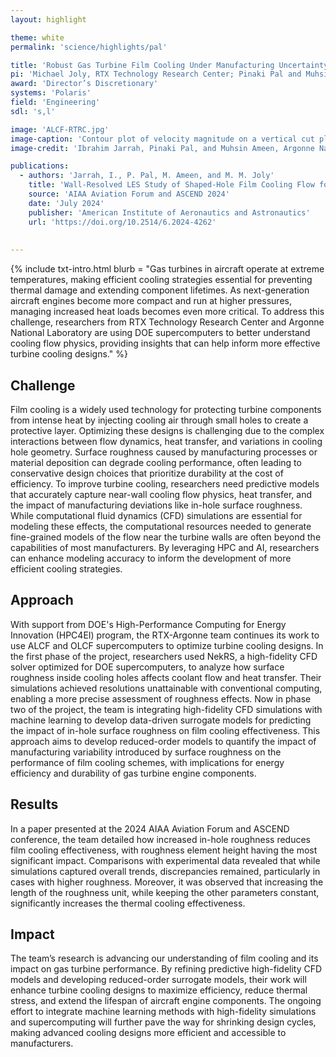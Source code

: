 ```yaml
---
layout: highlight

theme: white
permalink: 'science/highlights/pal'

title: 'Robust Gas Turbine Film Cooling Under Manufacturing Uncertainty for Improved Jet Engine Lifecycle Energy Efficiency'
pi: 'Michael Joly, RTX Technology Research Center; Pinaki Pal and Muhsin Ameen, Argonne National Laboratory'
award: 'Director’s Discretionary'
systems: 'Polaris'
field: 'Engineering'
sdl: 's,l'

image: 'ALCF-RTRC.jpg' 
image-caption: 'Contour plot of velocity magnitude on a vertical cut plane from wall-resolved large-eddy simulation of a canonical gas turbine film cooling configuration with a rough cooling hole. The simulation was carried out at the ALCF as part of a collaboration between Argonne and RTX Technology Research Center.'
image-credit: 'Ibrahim Jarrah, Pinaki Pal, and Muhsin Ameen, Argonne National Laboratory'

publications:
  - authors: 'Jarrah, I., P. Pal, M. Ameen, and M. M. Joly'
    title: 'Wall-Resolved LES Study of Shaped-Hole Film Cooling Flow for Varying In-Hole Surface Roughness'
    source: 'AIAA Aviation Forum and ASCEND 2024'
    date: 'July 2024'
    publisher: 'American Institute of Aeronautics and Astronautics'
    url: 'https://doi.org/10.2514/6.2024-4262'
    
    
---
```


{% include txt-intro.html 
    blurb = "Gas turbines in aircraft operate at extreme temperatures, making efficient cooling strategies essential for preventing thermal damage and extending component lifetimes. As next-generation aircraft engines become more compact and run at higher pressures, managing increased heat loads becomes even more critical. To address this challenge, researchers from RTX Technology Research Center and Argonne National Laboratory are using DOE supercomputers to better understand cooling flow physics, providing insights that can help inform more effective turbine cooling designs."
%}



## Challenge

Film cooling is a widely used technology for protecting turbine components from intense heat by injecting cooling air through small holes to create a protective layer. Optimizing these designs is challenging due to the complex interactions between flow dynamics, heat transfer, and variations in cooling hole geometry. Surface roughness caused by manufacturing processes or material deposition can degrade cooling performance, often leading to conservative design choices that prioritize durability at the cost of efficiency. To improve turbine cooling, researchers need predictive models that accurately capture near-wall cooling flow physics, heat transfer, and the impact of manufacturing deviations like in-hole surface roughness. While computational fluid dynamics (CFD) simulations are essential for modeling these effects, the computational resources needed to generate fine-grained models of the flow near the turbine walls are often beyond the capabilities of most manufacturers. By leveraging HPC and AI, researchers can enhance modeling accuracy to inform the development of more efficient cooling strategies.



## Approach

With support from DOE's High-Performance Computing for Energy Innovation (HPC4EI) program, the RTX-Argonne team continues its work to use ALCF and OLCF supercomputers to optimize turbine cooling designs. In the first phase of the project, researchers used NekRS, a high-fidelity CFD solver optimized for DOE supercomputers, to analyze how surface roughness inside cooling holes affects coolant flow and heat transfer. Their simulations achieved resolutions unattainable with conventional computing, enabling a more precise assessment of roughness effects. Now in phase two of the project, the team is integrating high-fidelity CFD simulations with machine learning to develop data-driven surrogate models for predicting the impact of in-hole surface roughness on film cooling effectiveness. This approach aims to develop reduced-order models to quantify the impact of manufacturing variability introduced by surface roughness on the performance of film cooling schemes, with implications for energy efficiency and durability of gas turbine engine components.



## Results

In a paper presented at the 2024 AIAA Aviation Forum and ASCEND conference, the team detailed how increased in-hole roughness reduces film cooling effectiveness, with roughness element height having the most significant impact. Comparisons with experimental data revealed that while simulations captured overall trends, discrepancies remained, particularly in cases with higher roughness. Moreover, it was observed that increasing the length of the roughness unit, while keeping the other parameters constant, significantly increases the thermal cooling effectiveness.



## Impact

The team’s research is advancing our understanding of film cooling and its impact on gas turbine performance. By refining predictive high-fidelity CFD models and developing reduced-order surrogate models, their work will enhance turbine cooling designs to maximize efficiency, reduce thermal stress, and extend the lifespan of aircraft engine components. The ongoing effort to integrate machine learning methods with high-fidelity simulations and supercomputing will further pave the way for shrinking design cycles, making advanced cooling designs more efficient and accessible to manufacturers.
